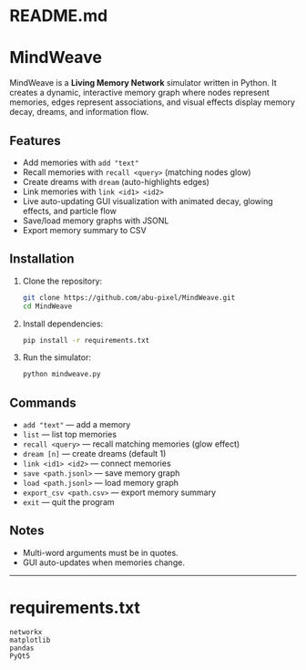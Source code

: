 # README.md

# MindWeave

MindWeave is a **Living Memory Network** simulator written in Python. It creates a dynamic, interactive memory graph where nodes represent memories, edges represent associations, and visual effects display memory decay, dreams, and information flow.

## Features

* Add memories with `add "text"`
* Recall memories with `recall <query>` (matching nodes glow)
* Create dreams with `dream` (auto-highlights edges)
* Link memories with `link <id1> <id2>`
* Live auto-updating GUI visualization with animated decay, glowing effects, and particle flow
* Save/load memory graphs with JSONL
* Export memory summary to CSV

## Installation

1. Clone the repository:

   ```bash
   git clone https://github.com/abu-pixel/MindWeave.git
   cd MindWeave
   ```

2. Install dependencies:

   ```bash
   pip install -r requirements.txt
   ```

3. Run the simulator:

   ```bash
   python mindweave.py
   ```

## Commands

* `add "text"` — add a memory
* `list` — list top memories
* `recall <query>` — recall matching memories (glow effect)
* `dream [n]` — create dreams (default 1)
* `link <id1> <id2>` — connect memories
* `save <path.jsonl>` — save memory graph
* `load <path.jsonl>` — load memory graph
* `export_csv <path.csv>` — export memory summary
* `exit` — quit the program

## Notes

* Multi-word arguments must be in quotes.
* GUI auto-updates when memories change.

---

# requirements.txt

```
networkx
matplotlib
pandas
PyQt5
```
